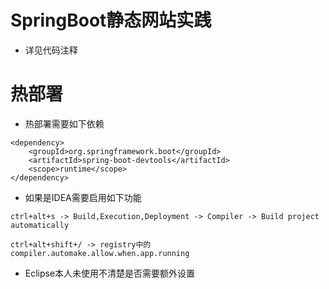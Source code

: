 # SpringBoot静态网站实践
- 详见代码注释


# 热部署
- 热部署需要如下依赖
````
<dependency>
    <groupId>org.springframework.boot</groupId>
    <artifactId>spring-boot-devtools</artifactId>
    <scope>runtime</scope>
</dependency>
````
- 如果是IDEA需要启用如下功能
````
ctrl+alt+s -> Build,Execution,Deployment -> Compiler -> Build project automatically
````
````
ctrl+alt+shift+/ -> registry中的 compiler.automake.allow.when.app.running
````
- Eclipse本人未使用不清楚是否需要额外设置